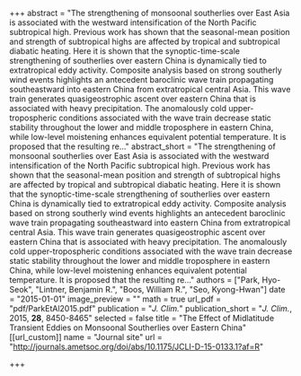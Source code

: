 +++
abstract = "The strengthening of monsoonal southerlies over East Asia is associated with the westward intensification of the North Pacific subtropical high. Previous work has shown that the seasonal-mean position and strength of subtropical highs are affected by tropical and subtropical diabatic heating. Here it is shown that the synoptic-time-scale strengthening of southerlies over eastern China is dynamically tied to extratropical eddy activity. Composite analysis based on strong southerly wind events highlights an antecedent baroclinic wave train propagating southeastward into eastern China from extratropical central Asia. This wave train generates quasigeostrophic ascent over eastern China that is associated with heavy precipitation. The anomalously cold upper-tropospheric conditions associated with the wave train decrease static stability throughout the lower and middle troposphere in eastern China, while low-level moistening enhances equivalent potential temperature. It is proposed that the resulting re..."
abstract_short = "The strengthening of monsoonal southerlies over East Asia is associated with the westward intensification of the North Pacific subtropical high. Previous work has shown that the seasonal-mean position and strength of subtropical highs are affected by tropical and subtropical diabatic heating. Here it is shown that the synoptic-time-scale strengthening of southerlies over eastern China is dynamically tied to extratropical eddy activity. Composite analysis based on strong southerly wind events highlights an antecedent baroclinic wave train propagating southeastward into eastern China from extratropical central Asia. This wave train generates quasigeostrophic ascent over eastern China that is associated with heavy precipitation. The anomalously cold upper-tropospheric conditions associated with the wave train decrease static stability throughout the lower and middle troposphere in eastern China, while low-level moistening enhances equivalent potential temperature. It is proposed that the resulting re..."
authors = ["Park, Hyo-Seok", "Lintner, Benjamin R.", "Boos, William R.", "Seo, Kyong-Hwan"]
date = "2015-01-01"
image_preview = ""
math = true
url_pdf = "pdf/ParkEtAl2015.pdf"
publication = "*J. Clim.*"
publication_short = "*J. Clim.*, 2015, **28**, 8450-8465"
selected = false
title = "The Effect of Midlatitude Transient Eddies on Monsoonal Southerlies over Eastern China"
[[url_custom]]
   name = "Journal site"
   url = "http://journals.ametsoc.org/doi/abs/10.1175/JCLI-D-15-0133.1?af=R"


+++
